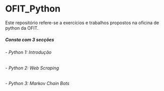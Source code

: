 # OFIT_Python
Este repositório refere-se a exercícios e trabalhos propostos na oficina de python da OFIT.
<br>
##### Consta com 3 secções
###### - Python 1: Introdução
###### - Python 2: Web Scraping
###### - Python 3: Markov Chain Bots